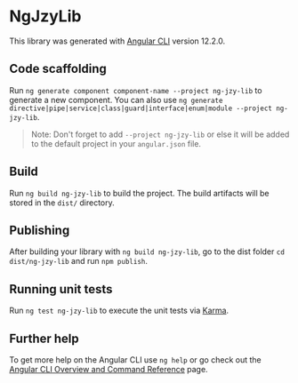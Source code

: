 # NgJzyLib

This library was generated with [Angular CLI](https://github.com/angular/angular-cli) version 12.2.0.

## Code scaffolding

Run `ng generate component component-name --project ng-jzy-lib` to generate a new component. You can also use `ng generate directive|pipe|service|class|guard|interface|enum|module --project ng-jzy-lib`.
> Note: Don't forget to add `--project ng-jzy-lib` or else it will be added to the default project in your `angular.json` file. 

## Build

Run `ng build ng-jzy-lib` to build the project. The build artifacts will be stored in the `dist/` directory.

## Publishing

After building your library with `ng build ng-jzy-lib`, go to the dist folder `cd dist/ng-jzy-lib` and run `npm publish`.

## Running unit tests

Run `ng test ng-jzy-lib` to execute the unit tests via [Karma](https://karma-runner.github.io).

## Further help

To get more help on the Angular CLI use `ng help` or go check out the [Angular CLI Overview and Command Reference](https://angular.io/cli) page.
